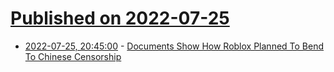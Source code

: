 # [Published on 2022-07-25](index.md)

* [2022-07-25, 20:45:00](https://slashdot.org/story/22/07/25/2033211/documents-show-how-roblox-planned-to-bend-to-chinese-censorship?utm_source=rss1.0mainlinkanon&utm_medium=feed) - [Documents Show How Roblox Planned To Bend To Chinese Censorship](https://slashdot.org/story/22/07/25/2033211/documents-show-how-roblox-planned-to-bend-to-chinese-censorship?utm_source=rss1.0mainlinkanon&utm_medium=feed)
